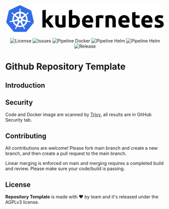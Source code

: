 ![](https://raw.githubusercontent.com/djerfy/repository-template/main/.github/assets/kubernetes.png)

<p align="center">
  <a style="text-decoration:none" href="https://github.com/djerfy/repository-template/blob/main/LICENSE.md">
    <img alt="License" src="https://img.shields.io/github/license/djerfy/repository-template?logo=github&color=0&label=License&style=flat-square">
  </a>
  <a style="text-decoration:none" href="https://github.com/djerfy/repository-template/issues">
    <img alt="Issues" src="https://img.shields.io/github/issues/djerfy/repository-template?logo=github&color=0&label=Issues&style=flat-square">
  </a>
  <a style="text-decoration:none" href="https://github.com/djerfy/repository-template/actions/workflows/docker-release.yml">
    <img alt="Pipeline Docker" src="https://img.shields.io/github/actions/workflow/status/djerfy/repository-template/docker-release.yml?logo=github&color=0&label=Pipeline%20Docker&style=flat-square">
  </a>
  <a style="text-decoration:none" href="https://github.com/djerfy/repository-template/actions/workflows/helm.yml">
    <img alt="Pipeline Helm" src="https://img.shields.io/github/actions/workflow/status/djerfy/repository-template/helm.yml?logo=github&color=0&label=Pipeline%20Helm&style=flat-square">
  </a>
  <a style="text-decoration:none" href="https://github.com/djerfy/repository-template/actions/workflows/trivy-scan-code.yml">
    <img alt="Pipeline Helm" src="https://img.shields.io/github/actions/workflow/status/djerfy/repository-template/trivy-scan-code.yml?logo=github&color=0&label=Trivy%20Scan&style=flat-square">
  </a>
  <a style="text-decoration:none" href="https://github.com/djerfy/repository-template/releases/tag/v0.0.0">
    <img alt="Release" src="https://img.shields.io/github/v/release/djerfy/repository-template?logo=github&color=0&label=Release&style=flat-square">
  </a>
</p>

# Github Repository Template

## Introduction

## Security

Code and Docker image are scanned by [Trivy](https://github.com/aquasecurity/trivy), all results are in GitHub Security tab.

## Contributing

All contributions are welcome! Please fork main branch and create a new branch, and then create a pull request to the main branch.

Linear merging is enforced on main and merging requires a completed build and review. Please make sure your code/build is passing.

## License

**Repository Template** is made with ♥ by team and it's released under the AGPLv3 license.
